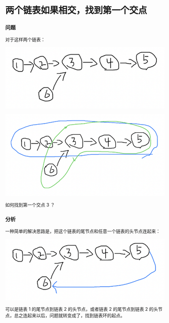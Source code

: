 # 两个链表如果相交，找到第一个交点

### 问题

对于这样两个链表：

![50](./assets/31.png)

![50](./assets/32.png)

如何找到第一个交点 3 ？

### 分析

一种简单的解决思路是，把这个链表的尾节点和任意一个链表的头节点连起来：

![50](./assets/33.png)

可以是链表 1 的尾节点到链表 2 的头节点，或者链表 2 的尾节点到链表 2 的头节点，总之连起来以后，问题就转变成了，找到链表环的起点。


